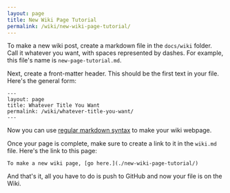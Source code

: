 ```yaml
---
layout: page
title: New Wiki Page Tutorial
permalink: /wiki/new-wiki-page-tutorial/
---
```


To make a new wiki post, create a markdown file in the `docs/wiki` folder. Call it whatever you want, with spaces represented by dashes. For example, this file's name is `new-page-tutorial.md`.

Next, create a front-matter header. This should be the first text in your file. Here's the general form:
```
---
layout: page
title: Whatever Title You Want
permalink: /wiki/whatever-title-you-want/
---
```

Now you can use [regular markdown syntax](https://github.com/adam-p/markdown-here/wiki/Markdown-Cheatsheet) to make your wiki webpage.

Once your page is complete, make sure to create a link to it in the `wiki.md` file. Here's the link to this page:
```
To make a new wiki page, [go here.](./new-wiki-page-tutorial/)
```

And that's it, all you have to do is push to GitHub and now your file is on the Wiki.

